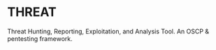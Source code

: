 # THREAT
Threat Hunting, Reporting, Exploitation, and Analysis Tool. An OSCP &amp; pentesting framework.

